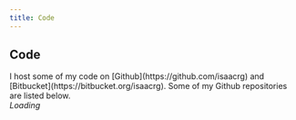 ```yaml
---
title: Code
---
```

<h2>Code</h2>
I host some of my code on [Github](https://github.com/isaacrg) and [Bitbucket](https://bitbucket.org/isaacrg). Some of my Github repositories are listed below.

<div id="list"><i>Loading</i></div>
<script src="/libs/jx.min.js"></script>
<script>
  jx.load('https://api.github.com/users/isaacrg/repos',function(data){
    for(i in data){
    	console.log(data[i]);
    	if(i==0){
    	  document.getElementById("list").innerHTML="";
    	}
      document.getElementById("list").innerHTML = document.getElementById("list").innerHTML + '<li><a href="'+data[i].html_url+'?via=ir-g.uk">'+data[i].name+'</a> - '+data[i].description+'';
    }
  },'json');
</script>
